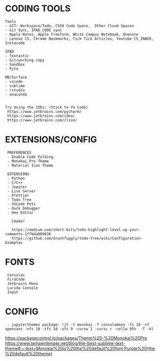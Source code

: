 # CODING TOOLS
    Tools
    - GIT: Workspace/Todo, CS50 Code Space,  Other Cloud Spaces
    - Git Sync, IPAD_CODE sync
    - Apple Notes, Apple Freeform, White Campus Notebook, Onenote
    - Lenovo CS, Chrome Bookmarks, Tick Tick Articles, Youtube CS_INBOX, Instacode

    IPAD
    - Textastic
    - Git/working copy
    - Sandbox
    - Pyto

    MB/Surface
    - vscode
    - sublime
    - rstudio
    - anaconda


    Try Using the IDEs: (Stick to VS Code)
     https://www.jetbrains.com/pycharm/
     https://www.jetbrains.com/idea/
     https://www.jetbrains.com/clion/

# EXTENSIONS/CONFIG
     PREFERENCES
     - Enable Code Folding
     - Monokai Pro Theme
     - Material Icon Theme

     EXTENSIONS
     - Python
     - C/C++
     - Jupyter
     - Live Server
     - Prettier
     - Todo Tree
     - VSCode Pets
     - Duck Debugger
     - Hex Editor

       Cmake?
       
       https://medium.com/short-bits/todo-highlight-level-up-your-comments-1ffbda009836
       https://github.com/Gruntfuggly/todo-tree/wiki/Configuration-Examples
       
# FONTS
     Consolas
     FiraCode
     Jetbrains Mono
     Lucida Console
     Input

# CONFIG
     - jupyterthemes package: !jt -t monokai -f consolamono -fs 10 -nf opensans -nfs 10 -tfs 10 -ofs 9 -cursw 2 -cursc r -cellw 95%  -T -kl


https://packagecontrol.io/packages/Theme%20-%20Monokai%20Pro
https://www.tempertemper.net/blog/the-best-sublime-text-theme#:~:text=Monokai%20is%20the%20default%20font,Purple%20(the%20default%20theme)


